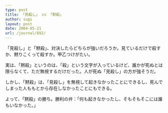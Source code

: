 ```yaml
---
type: post
title: 「見殺し」 vs 「黙殺」
author: sugi
layout: post
date: 2004-05-21
url: /journal/892/
---
```

「見殺し」と「黙殺」、対決したらどちらが強いだろうか。見ているだけで殺すか、黙りこくって殺すか。甲乙つけがたい。

実は、「黙殺」というのは、「殺」という文字が入っているけど、誰かが死ぬとは限らなくて、ただ無視するだけだった。人が死ぬ「見殺し」の方が強そうだ。

しかし、「黙殺」は、「見殺し」を無視して起きなかったことにできるし、死んでしまった人ももとから存在しなかったことにもできる。

よって、「黙殺」の勝ち。勝利の弁：「何も起きなかったし、そもそもそこには誰もいなかった。」